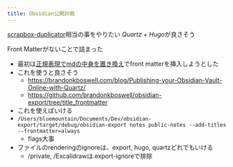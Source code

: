 ```yaml
---
title: Obsidian公開計画
---
```


[scrapbox-duplicator](scrapbox-duplicator.md)相当の事をやりたい
*Quartz* + *Hugo*が良さそう

Front Matterがないことで詰まった

* 最初は[正規表現でmdの中身を置き換え](%E6%AD%A3%E8%A6%8F%E8%A1%A8%E7%8F%BE%E3%81%A7md%E3%81%AE%E4%B8%AD%E8%BA%AB%E3%82%92%E7%BD%AE%E3%81%8D%E6%8F%9B%E3%81%88.md)でfront matterを挿入しようとした
* これを使うと良さそう
  * https://brandonkboswell.com/blog/Publishing-your-Obsidian-Vault-Online-with-Quartz/
  * https://github.com/brandonkboswell/obsidian-export/tree/title_frontmatter
* これを使えばいける
* `/Users/bluemountain/Documents/Dev/obsidian-export/target/debug/obsidian-export notes public-notes --add-titles --frontmatter=always`
  * flags大事
* ファイルのrenderingのignoreは、export, hugo, quartzどれでもいける
  * /private, /Excalidrawは.export-ignoreで排除
